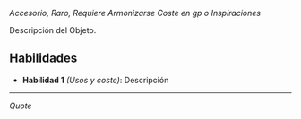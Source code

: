 *Accesorio, Raro, Requiere Armonizarse*
*Coste en gp o Inspiraciones*

Descripción del Objeto.

## Habilidades


- **Habilidad 1** *(Usos y coste)*: Descripción



---

*Quote*

